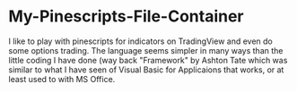 # My-Pinescripts-File-Container
I like to play with pinescripts for indicators on TradingView and even do some options trading. The language seems simpler in many ways
than the little coding I have done (way back "Framework" by Ashton Tate which was similar to what I have seen of Visual Basic for Applicaions
that works, or at least used to with MS Office.
